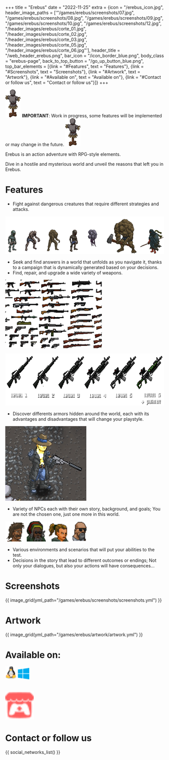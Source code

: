 +++
title = "Erebus"
date = "2022-11-25"
extra = {icon = "/erebus_icon.jpg", header_image_paths = ['"/games/erebus/screenshots/07.jpg", "/games/erebus/screenshots/08.jpg", "/games/erebus/screenshots/09.jpg", "/games/erebus/screenshots/10.jpg", "/games/erebus/screenshots/12.jpg", "/header_images/erebus/corte_01.jpg", "/header_images/erebus/corte_02.jpg", "/header_images/erebus/corte_03.jpg", "/header_images/erebus/corte_05.jpg", "/header_images/erebus/corte_06.jpg"'], header_title = "/web_header_erebus.png", bar_icon = "/icon_border_blue.png", body_class = "erebus-page", back_to_top_button = "/go_up_button_blue.png", top_bar_elements = [{link = "#Features", text = "Features"}, {link = "#Screenshots", text = "Screenshots"}, {link = "#Artwork", text = "Artwork"}, {link = "#Available on", text = "Available on"}, {link = "#Contact or follow us", text = "Contact or follow us"}]}
+++

![Test Dummy](test_dummy.png)
**IMPORTANT**: Work in progress, some features will be implemented or may change in the future.
![Test Dummy](test_dummy.png)

Erebus is an action adventure with RPG-style elements.

Dive in a hostile and mysterious world and unveil the reasons that left you in Erebus.


# Features

- Fight against dangerous creatures that require different strategies and attacks.

![Chapter 1 enemies reel](chapter_1_enemies_reel.png)

- Seek and find answers in a world that unfolds as you navigate it, thanks to a campaign that is dynamically generated based on your decisions.
- Find, repair, and upgrade a wide variety of weapons.

![Weapons reel](weapons_reel.png)

<img alt="Weapon tiers" src="weapon_tiers.png" height="165px">

- Discover differents armors hidden around the world, each with its advantages and disadvantages that will change your playstyle.

![Armors](armors.gif)

- Variety of NPCs each with their own story, background, and goals; You are not the chosen one, just one more in this world.

<img alt="Oriel" src="/icons/erebus_npcs/oriel.png" width="64px" class="pixelated">
<img alt="Stephan" src="/icons/erebus_npcs/stephan.png" width="64px" class="pixelated">
<img alt="Sariff" src="/icons/erebus_npcs/sariff.png" width="64px" class="pixelated">
<img alt="Vilsen" src="/icons/erebus_npcs/vilsen.png" width="64px" class="pixelated">

- Various environments and scenarios that will put your abilities to the test.
- Decisions in the story that lead to different outcomes or endings; Not only your dialogues, but also your actions will have consequences...

# Screenshots

{{ image_grid(yml_path="/games/erebus/screenshots/screenshots.yml") }}


# Artwork

{{ image_grid(yml_path="/games/erebus/artwork/artwork.yml") }}


# Available on:

<div class="horizontal-container wrap" style="gap: 16px;">
    <img src="/icons/linux.svg" alt="Linux icon" width="36px">
    <img src="/icons/windows.svg" alt="Windows icon" width="36px">
</div>
<br>
<br>

<div class="horizontal-container wrap" style="gap: 70px;">
    <a href="https://wekufu-studios.itch.io/erebus" rel="me" target="_blank"><img src="/icons/itchio.svg" alt="Itch.io icon" width="90px"></a>
</div>


# Contact or follow us

{{ social_networks_list() }}